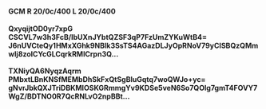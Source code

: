 #### GCM R 20/0c/400 L 20/0c/400
**QxyqijtOD0yr7xpG**<br/>**CSCVL7w3h3FcB/IbUXnJYbtQZSF3qP7FzUmZYKuWtB4=**<br/>**J6nUVCteQy1HMxXGhk9NBlk3SsTS4AGazDLJyOpRNoV79yCISBQzQMmwIj8zolCYcGLCqrkRMlCrpn3Q...**<br/><br/>
**TXNiyQA6NyqzAqrm**<br/>**PMbxtLBnKNSfMEMbDhSkFxQtSgBluGqtq7woQWJo+yc=**<br/>**gNvrJbkQXJTriDBKMIOSKGRmmgYv9KDSe5veN6So7QOlg7gmT4FOVY7WgZ/BDTNO0R7QcRNLvO2npBBt...**